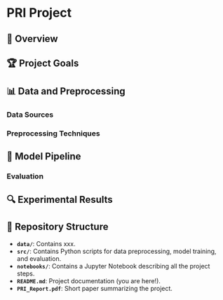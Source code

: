 # PRI Project

## 📜 Overview

## 🏆 Project Goals

## 📊 Data and Preprocessing
### Data Sources

### Preprocessing Techniques

## 🚀 Model Pipeline

### Evaluation

## 🔍 Experimental Results

## 📂 Repository Structure

- **`data/`**: Contains xxx.
- **`src/`**: Contains Python scripts for data preprocessing, model training, and evaluation.
- **`notebooks/`**: Contains a Jupyter Notebook describing all the project steps.
- **`README.md`**: Project documentation (you are here!).
- **`PRI_Report.pdf`**: Short paper summarizing the project.